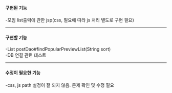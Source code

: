 <h4>구현된 기능</h4>
-모임 list출력에 관한 jsp(css, 필요에 따라 js 처리 별도로 구현 필요)<br>
<hr>
<h4>구현할 기능</h4>
-List<PostPreview> postDao#findPopularPreviewList(String sort)<br>
-DB 연결 관련 테스트<br>
<hr>
<h4>수정이 필요한 기능</h4>
-css, js path 설정이 잘 되지 않음. 문제 확인 및 수정 필요<br>

